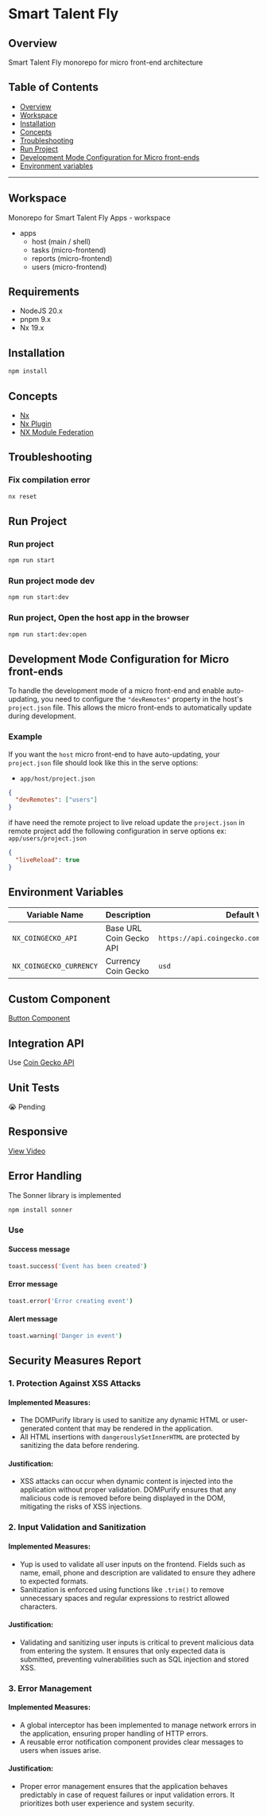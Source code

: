 # Smart Talent Fly

## Overview

Smart Talent Fly monorepo for micro front-end architecture

## Table of Contents

- [Overview](#overview)
- [Workspace](#workspace)
- [Installation](#installation)
- [Concepts](#concepts)
- [Troubleshooting](#troubleshooting)
- [Run Project](#run-project)
- [Development Mode Configuration for Micro front-ends](#development-mode-configuration-for-microfrontends)
- [Environment variables](#environment-variables)

---

## Workspace

Monorepo for Smart Talent Fly Apps - workspace

- apps
  - host (main / shell)
  - tasks (micro-frontend)
  - reports (micro-frontend)
  - users (micro-frontend)

## Requirements

- NodeJS 20.x
- pnpm 9.x
- Nx 19.x

## Installation

```bash
npm install
```

## Concepts

- [Nx](https://nx.dev/)
- [Nx Plugin](https://nx.dev/nx-plugin)
- [NX Module Federation](https://nx.dev/concepts/module-federation/module-federation-and-nx)

## Troubleshooting

### Fix compilation error

```bash
nx reset
```

## Run Project

### Run project

```bash
npm run start
```

### Run project mode dev

```bash
npm run start:dev
```

### Run project, Open the host app in the browser

```bash
npm run start:dev:open
```

## Development Mode Configuration for Micro front-ends

To handle the development mode of a micro front-end and enable auto-updating, you need to configure the `"devRemotes"` property in the host's `project.json` file. This allows the micro front-ends to automatically update during development.

### Example

If you want the `host` micro front-end to have auto-updating, your `project.json` file should look like this in the serve options:

- `app/host/project.json`

```json
{
  "devRemotes": ["users"]
}
```

if have need the remote project to live reload update the `project.json` in remote project add the following configuration in serve options
ex: `app/users/project.json`

```json
{
  "liveReload": true
}
```

## Environment Variables

| Variable Name           | Description             | Default Value                                    | Required |
| ----------------------- | ----------------------- | ------------------------------------------------ | -------- |
| `NX_COINGECKO_API`      | Base URL Coin Gecko API | `https://api.coingecko.com/api/v3/coins/markets` | Yes      |
| `NX_COINGECKO_CURRENCY` | Currency Coin Gecko     | `usd`                                            | Yes      |

## Custom Component

[Button Component](https://github.com/eldalo/st-fly/tree/master/packages/ui/src/button)

## Integration API

Use [Coin Gecko API](https://docs.coingecko.com/reference/introduction)

## Unit Tests

😭 Pending

## Responsive

[View Video](https://www.loom.com/share/0d9003c94dbc407488dd9a79785d1c6c?sid=9dcc0cec-8bab-4eed-89fd-7e6f0b529014)

## Error Handling

The Sonner library is implemented

```bash
npm install sonner
```

### Use

#### Success message

```bash
toast.success('Event has been created')
```

#### Error message

```bash
toast.error('Error creating event')
```

#### Alert message

```bash
toast.warning('Danger in event')
```

## Security Measures Report

### 1. Protection Against XSS Attacks

#### Implemented Measures:

- The DOMPurify library is used to sanitize any dynamic HTML or user-generated content that may be rendered in the application.
- All HTML insertions with `dangerouslySetInnerHTML` are protected by sanitizing the data before rendering.

#### Justification:

- XSS attacks can occur when dynamic content is injected into the application without proper validation. DOMPurify ensures that any malicious code is removed before being displayed in the DOM, mitigating the risks of XSS injections.

### 2. Input Validation and Sanitization

#### Implemented Measures:

- Yup is used to validate all user inputs on the frontend. Fields such as name, email, phone and description are validated to ensure they adhere to expected formats.
- Sanitization is enforced using functions like `.trim()` to remove unnecessary spaces and regular expressions to restrict allowed characters.

#### Justification:

- Validating and sanitizing user inputs is critical to prevent malicious data from entering the system. It ensures that only expected data is submitted, preventing vulnerabilities such as SQL injection and stored XSS.

### 3. Error Management

#### Implemented Measures:

- A global interceptor has been implemented to manage network errors in the application, ensuring proper handling of HTTP errors.
- A reusable error notification component provides clear messages to users when issues arise.

#### Justification:

- Proper error management ensures that the application behaves predictably in case of request failures or input validation errors. It prioritizes both user experience and system security.
